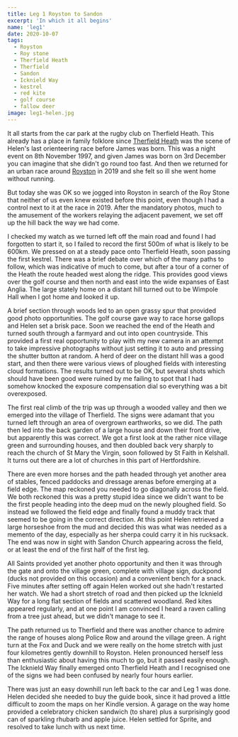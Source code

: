 ```yaml
---
title: Leg 1 Royston to Sandon
excerpt: 'In which it all begins'
name: 'leg1'
date: 2020-10-07
tags:
  - Royston
  - Roy stone
  - Therfield Heath
  - Therfield
  - Sandon
  - Icknield Way
  - kestrel
  - red kite
  - golf course
  - fallow deer
image: leg1-helen.jpg
---
```


It all starts from the car park at the rugby club on Therfield Heath. This already has a place in family folklore since [Therfield Heath](https://www.waoc.routegadget.co.uk/rg2/#55) was the scene of Helen's last orienteering race before James was born. This was a night event on 8th November 1997, and given James was born on 3rd December you can imagine that she didn't go round too fast. And then we returned for an urban race around [Royston](https://www.waoc.routegadget.co.uk/rg2/#83&course=1) in 2019 and she felt so ill she went home without running.

But today she was OK so we jogged into Royston in search of the Roy Stone that neither of us even knew existed before this point, even though I had a control next to it at the race in 2019. After the mandatory photos, much to the amusement of the workers relaying the adjacent pavement, we set off up the hill back the way we had come.

I checked my watch as we turned left off the main road and found I had forgotten to start it, so I failed to record the first 500m of what is likely to be 600km. We pressed on at a steady pace onto Therfield Heath, soon passing the first kestrel. There was a brief debate over which of the many paths to follow, which was indicative of much to come, but after a tour of a corner of the Heath the route headed west along the ridge. This provides good views over the golf course and then north and east into the wide expanses of East Anglia. The large stately home on a distant hill turned out to be Wimpole Hall when I got home and looked it up.

A brief section through woods led to an open grassy spur that provided good photo opportunities. The golf course gave way to race horse gallops and Helen set a brisk pace. Soon we reached the end of the Heath and turned south through a farmyard and out into open countryside. This provided a first real opportunity to play with my new camera in an attempt to take impressive photographs without just setting it to auto and pressing the shutter button at random. A herd of deer on the distant hill was a good start, and then there were various views of ploughed fields with interesting cloud formations. The results turned out to be OK, but several shots which should have been good were ruined by me failing to spot that I had somehow knocked the exposure compensation dial so everything was a bit overexposed.

The first real climb of the trip was up through a wooded valley and then we emerged into the village of Therfield. The signs were adamant that you turned left through an area of overgrown earthworks, so we did. The path then led into the back garden of a large house and down their front drive, but apparently this was correct. We got a first look at the rather nice village green and surrounding houses, and then doubled back very sharply to reach the church of St Mary the Virgin, soon followed by St Faith in Kelshall. It turns out there are a lot of churches in this part of Hertfordshire.

There are even more horses and the path headed through yet another area of stables, fenced paddocks and dressage arenas before emerging at a field edge. The map reckoned you needed to go diagonally across the field. We both reckoned this was a pretty stupid idea since we didn't want to be the first people heading into the deep mud on the newly ploughed field. So instead we followed the field edge and finally found a muddy track that seemed to be going in the correct direction. At this point Helen retrieved a large horseshoe from the mud and decided this was what was needed as a memento of the day, especially as her sherpa could carry it in his rucksack. The end was now in sight with Sandon Church appearing across the field, or at least the end of the first half of the first leg.

All Saints provided yet another photo opportunity and then it was through the gate and onto the village green, complete with village sign, duckpond (ducks not provided on this occasion) and a convenient bench for a snack. Five minutes after setting off again Helen worked out she hadn't restarted her watch. We had a short stretch of road and then picked up the Icknield Way for a long flat section of fields and scattered woodland. Red kites appeared regularly, and at one point I am convinced I heard a raven calling from a tree just ahead, but we didn't manage to see it.

The path returned us to Therfield and there was another chance to admire the range of houses along Police Row and around the village green. A right turn at the Fox and Duck and we were really on the home stretch with just four kilometres gently downhill to Royston. Helen pronounced herself less than enthusiastic about having this much to go, but it passed easily enough. The Icknield Way finally emerged onto Therfield Heath and I recognised one of the signs we had been confused by nearly four hours earlier.

There was just an easy downhill run left back to the car and Leg 1 was done. Helen decided she needed to buy the guide book, since it had proved a little difficult to zoom the maps on her Kindle version. A garage on the way home provided a celebratory chicken sandwich (to share) plus a surprisingly good can of sparkling rhubarb and apple juice. Helen settled for Sprite, and resolved to take lunch with us next time.

